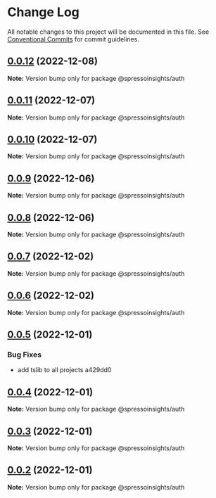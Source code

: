 # Change Log

All notable changes to this project will be documented in this file.
See [Conventional Commits](https://conventionalcommits.org) for commit guidelines.

## [0.0.12](/compare/v0.0.11...v0.0.12) (2022-12-08)

**Note:** Version bump only for package @spressoinsights/auth

## [0.0.11](/compare/v0.0.10...v0.0.11) (2022-12-07)

**Note:** Version bump only for package @spressoinsights/auth

## [0.0.10](/compare/v0.0.9...v0.0.10) (2022-12-07)

**Note:** Version bump only for package @spressoinsights/auth

## [0.0.9](/compare/v0.0.8...v0.0.9) (2022-12-06)

**Note:** Version bump only for package @spressoinsights/auth

## [0.0.8](/compare/v0.0.7...v0.0.8) (2022-12-06)

**Note:** Version bump only for package @spressoinsights/auth

## [0.0.7](/compare/v0.0.6...v0.0.7) (2022-12-02)

**Note:** Version bump only for package @spressoinsights/auth

## [0.0.6](/compare/v0.0.5...v0.0.6) (2022-12-02)

**Note:** Version bump only for package @spressoinsights/auth

## [0.0.5](/compare/v0.0.4...v0.0.5) (2022-12-01)

### Bug Fixes

-   add tslib to all projects a429dd0

## [0.0.4](/compare/v0.0.3...v0.0.4) (2022-12-01)

**Note:** Version bump only for package @spressoinsights/auth

## [0.0.3](/compare/v0.0.1...v0.0.3) (2022-12-01)

**Note:** Version bump only for package @spressoinsights/auth

## [0.0.2](/compare/v0.0.1...v0.0.2) (2022-12-01)

**Note:** Version bump only for package @spressoinsights/auth
